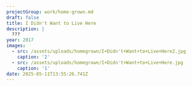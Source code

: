 ```yaml
---
projectGroup: work/home-grown.md
draft: false
title: I Didn't Want to Live Here
description: |
  ???
year: 2017
images:
  - src: /assets/uploads/homegrown/I+Didn't+Want+to+Live+Here2.jpg
    caption: '2'
  - src: /assets/uploads/homegrown/I+Didn't+Want+to+Live+Here.jpg
    caption: '1'
date: 2025-05-11T13:55:26.741Z
---
```


